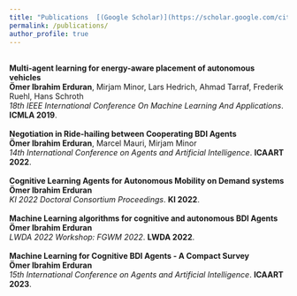 ```yaml
---
title: "Publications  [(Google Scholar)](https://scholar.google.com/citations?user=i2xd0lQAAAAJ&hl=de)"
permalink: /publications/
author_profile: true
---
```

<br>
<b>Multi-agent learning for energy-aware placement of autonomous vehicles</b> <br> 
<b>Ömer Ibrahim Erduran</b>, Mirjam Minor, Lars Hedrich, Ahmad Tarraf, Frederik Ruehl, Hans Schroth<br>
<i>18th IEEE International Conference On Machine Learning And Applications</i>. <b>ICMLA 2019</b>.
<br>
<br>
<b>Negotiation in Ride-hailing between Cooperating BDI Agents</b> <br> 
<b>Ömer Ibrahim Erduran</b>, Marcel Mauri, Mirjam Minor<br>
<i>14th International Conference on Agents and Artificial Intelligence</i>. <b>ICAART 2022</b>.
<br>
<br>
<b>Cognitive Learning Agents for Autonomous Mobility on Demand systems</b> <br>
<b>Ömer Ibrahim Erduran</b> <br>
<i>KI 2022 Doctoral Consortium Proceedings</i>. <b>KI 2022</b>.
<br>
<br>
<b>Machine Learning algorithms for cognitive and autonomous BDI Agents</b> <br>
<b>Ömer Ibrahim Erduran</b> <br>
<i>LWDA 2022 Workshop: FGWM 2022</i>. <b>LWDA 2022</b>.
<br>
<br>
<b>Machine Learning for Cognitive BDI Agents - A Compact Survey</b> <br>
<b>Ömer Ibrahim Erduran</b> <br>
<i>15th International Conference on Agents and Artificial Intelligence</i>. <b>ICAART 2023</b>.
<br>
